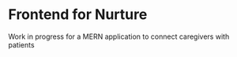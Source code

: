 # Frontend for Nurture

Work in progress for a MERN application to connect caregivers with patients

